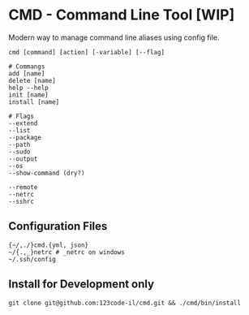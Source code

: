 # CMD - Command Line Tool [WIP]
Modern way to manage command line aliases using config file.

```
cmd [command] [action] [-variable] [--flag]
```

```
# Commangs
add [name]
delete [name]
help --help
init [name]
install [name]

# Flags
--extend
--list
--package
--path
--sudo
--output
--os
--show-command (dry?)

--remote
--netrc
--sshrc
```

## Configuration Files
```
{~/,./}cmd.{yml, json}
~/{.,_}netrc # _netrc on windows
~/.ssh/config
```

## Install for Development only
```
git clone git@github.com:123code-il/cmd.git && ./cmd/bin/install
```

